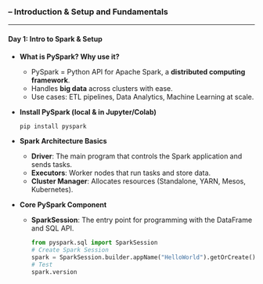 ### **– Introduction & Setup and Fundamentals**

---

#### **Day 1: Intro to Spark & Setup**
- **What is PySpark? Why use it?**
  - PySpark = Python API for Apache Spark, a **distributed computing framework**.
  - Handles **big data** across clusters with ease.
  - Use cases: ETL pipelines, Data Analytics, Machine Learning at scale.

- **Install PySpark (local & in Jupyter/Colab)**
  ```bash
  pip install pyspark

- **Spark Architecture Basics**
  - **Driver**: The main program that controls the Spark application and sends tasks.
  - **Executors**: Worker nodes that run tasks and store data.
  - **Cluster Manager**: Allocates resources (Standalone, YARN, Mesos, Kubernetes).

- **Core PySpark Component**
  - **SparkSession**: The entry point for programming with the DataFrame and SQL API.
    ```python
    from pyspark.sql import SparkSession
    # Create Spark Session
    spark = SparkSession.builder.appName("HelloWorld").getOrCreate()
    # Test
    spark.version
    ```